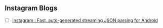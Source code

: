 ## Instagram Blogs

- [ ] [Instagram : Fast, auto-generated streaming JSON parsing for Android](https://instagram-engineering.com/fast-auto-generated-streaming-json-parsing-for-android-ab8e7be21033)
